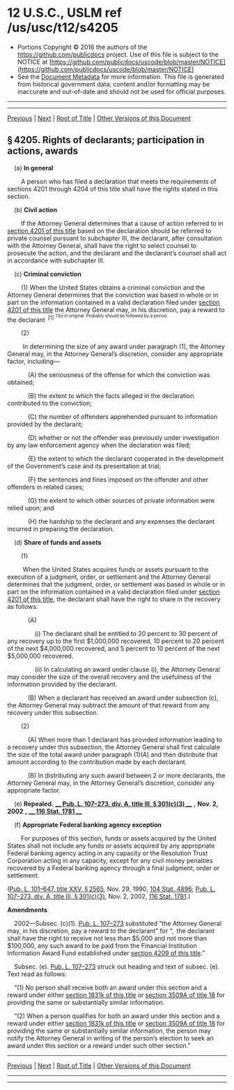 ---
---

# 12 U.S.C., USLM ref /us/usc/t12/s4205

* Portions Copyright © 2016 the authors of the https://github.com/publicdocs project.
  Use of this file is subject to the NOTICE at [https://github.com/publicdocs/uscode/blob/master/NOTICE](https://github.com/publicdocs/uscode/blob/master/NOTICE)
* See the [Document Metadata](././../../../../..//README.md) for more information.
  This file is generated from historical government data; content and/or formatting may be inaccurate and out-of-date and should not be used for official purposes.

----------
----------

[Previous](./../../../../..//us/usc/t12/ch43/schI/m__us_usc_t12_s4204.md) | [Next](./../../../../..//us/usc/t12/ch43/schI/m__us_usc_t12_s4206.md) | [Root of Title](./../../../../../) | [Other Versions of this Document](https://publicdocs.github.io/go/links?ns=uslm&ref=%2Fus%2Fusc%2Ft12%2Fs4205)

## § 4205. Rights of declarants; participation in actions, awards

    (a) __In general__ 

        A person who has filed a declaration that meets the requirements of sections 4201 through 4204 of this title shall have the rights stated in this section.

    (b) __Civil action__ 

        If the Attorney General determines that a cause of action referred to in [section 4201 of this title][/us/usc/t12/s4201] based on the declaration should be referred to private counsel pursuant to subchapter III, the declarant, after consultation with the Attorney General, shall have the right to select counsel to prosecute the action, and the declarant and the declarant’s counsel shall act in accordance with subchapter III.

    (c) __Criminal conviction__ 

        (1) When the United States obtains a criminal conviction and the Attorney General determines that the conviction was based in whole or in part on the information contained in a valid declaration filed under [section 4201 of this title][/us/usc/t12/s4201] the Attorney General may, in his discretion, pay a reward to the declarant  <sup>\[1\]</sup>  <sup><sup> 1 So in original. Probably should be followed by a period. </sup></sup> 

        (2)

         In determining the size of any award under paragraph (1), the Attorney General may, in the Attorney General’s discretion, consider any appropriate factor, including—

            (A) the seriousness of the offense for which the conviction was obtained;

            (B) the extent to which the facts alleged in the declaration contributed to the conviction;

            (C) the number of offenders apprehended pursuant to information provided by the declarant;

            (D) whether or not the offender was previously under investigation by any law enforcement agency when the declaration was filed;

            (E) the extent to which the declarant cooperated in the development of the Government’s case and its presentation at trial;

            (F) the sentences and fines imposed on the offender and other offenders in related cases;

            (G) the extent to which other sources of private information were relied upon; and

            (H) the hardship to the declarant and any expenses the declarant incurred in preparing the declaration.

    (d) __Share of funds and assets__ 

        (1)

         When the United States acquires funds or assets pursuant to the execution of a judgment, order, or settlement and the Attorney General determines that the judgment, order, or settlement was based in whole or in part on the information contained in a valid declaration filed under [section 4201 of this title][/us/usc/t12/s4201], the declarant shall have the right to share in the recovery as follows:

            (A)

                (i) The declarant shall be entitled to 20 percent to 30 percent of any recovery up to the first $1,000,000 recovered, 10 percent to 20 percent of the next $4,000,000 recovered, and 5 percent to 10 percent of the next $5,000,000 recovered.

                (ii) In calculating an award under clause (i), the Attorney General may consider the size of the overall recovery and the usefulness of the information provided by the declarant.

            (B) When a declarant has received an award under subsection (c), the Attorney General may subtract the amount of that reward from any recovery under this subsection.

        (2)

            (A) When more than 1 declarant has provided information leading to a recovery under this subsection, the Attorney General shall first calculate the size of the total award under paragraph (1)(A) and then distribute that amount according to the contribution made by each declarant.

            (B) In distributing any such award between 2 or more declarants, the Attorney General may, in the Attorney General’s discretion, consider any appropriate factor.

    (e) __Repealed.__  __[__  __Pub. L. 107–273, div. A, title III, § 301(c)(3)__  __][/us/pl/107/273/s301/c/3]__  __,__  __Nov. 2, 2002__  __,__  __[__  __116 Stat. 1781__  __][/us/stat/116/1781]__ 

    (f) __Appropriate Federal banking agency exception__ 

        For purposes of this section, funds or assets acquired by the United States shall not include any funds or assets acquired by any appropriate Federal banking agency acting in any capacity or the Resolution Trust Corporation acting in any capacity, except for any civil money penalties recovered by a Federal banking agency through a final judgment, order or settlement.

([Pub. L. 101–647, title XXV, § 2565][/us/pl/101/647/s2565], Nov. 29, 1990, [104 Stat. 4896][/us/stat/104/4896]; [Pub. L. 107–273, div. A, title III, § 301(c)(3)][/us/pl/107/273/s301/c/3], Nov. 2, 2002, [116 Stat. 1781][/us/stat/116/1781].)

 __Amendments__ 

    2002—Subsec. (c)(1). [Pub. L. 107–273][/us/pl/107/273] substituted “the Attorney General may, in his discretion, pay a reward to the declarant” for “, the declarant shall have the right to receive not less than $5,000 and not more than $100,000, any such award to be paid from the Financial Institution Information Award Fund established under [section 4209 of this title][/us/usc/t12/s4209].”

    Subsec. (e). [Pub. L. 107–273][/us/pl/107/273] struck out heading and text of subsec. (e). Text read as follows:

    “(1) No person shall receive both an award under this section and a reward under either [section 1831k of this title][/us/usc/t12/s1831k] or [section 3509A of title 18][/us/usc/t18/s3509A] for providing the same or substantially similar information.

    “(2) When a person qualifies for both an award under this section and a reward under either [section 1831k of this title][/us/usc/t12/s1831k] or [section 3509A of title 18][/us/usc/t18/s3509A] for providing the same or substantially similar information, the person may notify the Attorney General in writing of the person’s election to seek an award under this section or a reward under such other section.”

----------

[Previous](./../../../../..//us/usc/t12/ch43/schI/m__us_usc_t12_s4204.md) | [Next](./../../../../..//us/usc/t12/ch43/schI/m__us_usc_t12_s4206.md) | [Root of Title](./../../../../../) | [Other Versions of this Document](https://publicdocs.github.io/go/links?ns=uslm&ref=%2Fus%2Fusc%2Ft12%2Fs4205)

----------
----------

[/us/usc/t12/s4201]: https://publicdocs.github.io/go/links?ns=uslm&ref=%2Fus%2Fusc%2Ft12%2Fs4201
[/us/usc/t12/s4201]: https://publicdocs.github.io/go/links?ns=uslm&ref=%2Fus%2Fusc%2Ft12%2Fs4201
[/us/usc/t12/s4201]: https://publicdocs.github.io/go/links?ns=uslm&ref=%2Fus%2Fusc%2Ft12%2Fs4201
[/us/pl/107/273/s301/c/3]: https://publicdocs.github.io/go/links?ns=uslm&ref=%2Fus%2Fpl%2F107%2F273%2Fs301%2Fc%2F3
[/us/stat/116/1781]: https://publicdocs.github.io/go/links?ns=uslm&ref=%2Fus%2Fstat%2F116%2F1781
[/us/pl/101/647/s2565]: https://publicdocs.github.io/go/links?ns=uslm&ref=%2Fus%2Fpl%2F101%2F647%2Fs2565
[/us/stat/104/4896]: https://publicdocs.github.io/go/links?ns=uslm&ref=%2Fus%2Fstat%2F104%2F4896
[/us/pl/107/273/s301/c/3]: https://publicdocs.github.io/go/links?ns=uslm&ref=%2Fus%2Fpl%2F107%2F273%2Fs301%2Fc%2F3
[/us/stat/116/1781]: https://publicdocs.github.io/go/links?ns=uslm&ref=%2Fus%2Fstat%2F116%2F1781
[/us/pl/107/273]: https://publicdocs.github.io/go/links?ns=uslm&ref=%2Fus%2Fpl%2F107%2F273
[/us/usc/t12/s4209]: https://publicdocs.github.io/go/links?ns=uslm&ref=%2Fus%2Fusc%2Ft12%2Fs4209
[/us/pl/107/273]: https://publicdocs.github.io/go/links?ns=uslm&ref=%2Fus%2Fpl%2F107%2F273
[/us/usc/t12/s1831k]: https://publicdocs.github.io/go/links?ns=uslm&ref=%2Fus%2Fusc%2Ft12%2Fs1831k
[/us/usc/t18/s3509A]: https://publicdocs.github.io/go/links?ns=uslm&ref=%2Fus%2Fusc%2Ft18%2Fs3509A
[/us/usc/t12/s1831k]: https://publicdocs.github.io/go/links?ns=uslm&ref=%2Fus%2Fusc%2Ft12%2Fs1831k
[/us/usc/t18/s3509A]: https://publicdocs.github.io/go/links?ns=uslm&ref=%2Fus%2Fusc%2Ft18%2Fs3509A


